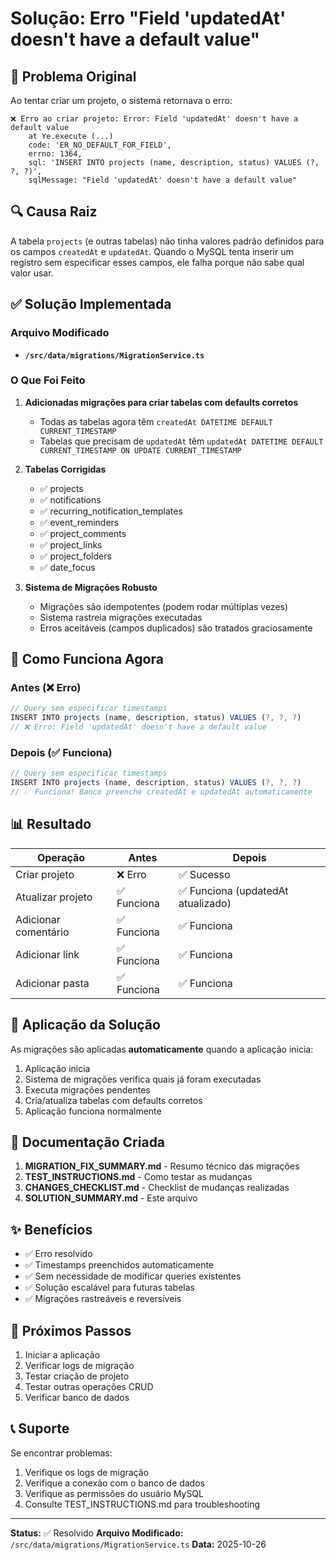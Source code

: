 # Solução: Erro "Field 'updatedAt' doesn't have a default value"

## 🔴 Problema Original

Ao tentar criar um projeto, o sistema retornava o erro:
```
❌ Erro ao criar projeto: Error: Field 'updatedAt' doesn't have a default value
    at Ye.execute (...)
    code: 'ER_NO_DEFAULT_FOR_FIELD',
    errno: 1364,
    sql: 'INSERT INTO projects (name, description, status) VALUES (?, ?, ?)',
    sqlMessage: "Field 'updatedAt' doesn't have a default value"
```

## 🔍 Causa Raiz

A tabela `projects` (e outras tabelas) não tinha valores padrão definidos para os campos `createdAt` e `updatedAt`. Quando o MySQL tenta inserir um registro sem especificar esses campos, ele falha porque não sabe qual valor usar.

## ✅ Solução Implementada

### Arquivo Modificado
- **`/src/data/migrations/MigrationService.ts`**

### O Que Foi Feito

1. **Adicionadas migrações para criar tabelas com defaults corretos**
   - Todas as tabelas agora têm `createdAt DATETIME DEFAULT CURRENT_TIMESTAMP`
   - Tabelas que precisam de `updatedAt` têm `updatedAt DATETIME DEFAULT CURRENT_TIMESTAMP ON UPDATE CURRENT_TIMESTAMP`

2. **Tabelas Corrigidas**
   - ✅ projects
   - ✅ notifications
   - ✅ recurring_notification_templates
   - ✅ event_reminders
   - ✅ project_comments
   - ✅ project_links
   - ✅ project_folders
   - ✅ date_focus

3. **Sistema de Migrações Robusto**
   - Migrações são idempotentes (podem rodar múltiplas vezes)
   - Sistema rastreia migrações executadas
   - Erros aceitáveis (campos duplicados) são tratados graciosamente

## 🚀 Como Funciona Agora

### Antes (❌ Erro)
```typescript
// Query sem especificar timestamps
INSERT INTO projects (name, description, status) VALUES (?, ?, ?)
// ❌ Erro: Field 'updatedAt' doesn't have a default value
```

### Depois (✅ Funciona)
```typescript
// Query sem especificar timestamps
INSERT INTO projects (name, description, status) VALUES (?, ?, ?)
// ✅ Funciona! Banco preenche createdAt e updatedAt automaticamente
```

## 📊 Resultado

| Operação | Antes | Depois |
|----------|-------|--------|
| Criar projeto | ❌ Erro | ✅ Sucesso |
| Atualizar projeto | ✅ Funciona | ✅ Funciona (updatedAt atualizado) |
| Adicionar comentário | ✅ Funciona | ✅ Funciona |
| Adicionar link | ✅ Funciona | ✅ Funciona |
| Adicionar pasta | ✅ Funciona | ✅ Funciona |

## 🔧 Aplicação da Solução

As migrações são aplicadas **automaticamente** quando a aplicação inicia:

1. Aplicação inicia
2. Sistema de migrações verifica quais já foram executadas
3. Executa migrações pendentes
4. Cria/atualiza tabelas com defaults corretos
5. Aplicação funciona normalmente

## 📝 Documentação Criada

1. **MIGRATION_FIX_SUMMARY.md** - Resumo técnico das migrações
2. **TEST_INSTRUCTIONS.md** - Como testar as mudanças
3. **CHANGES_CHECKLIST.md** - Checklist de mudanças realizadas
4. **SOLUTION_SUMMARY.md** - Este arquivo

## ✨ Benefícios

- ✅ Erro resolvido
- ✅ Timestamps preenchidos automaticamente
- ✅ Sem necessidade de modificar queries existentes
- ✅ Solução escalável para futuras tabelas
- ✅ Migrações rastreáveis e reversíveis

## 🎯 Próximos Passos

1. Iniciar a aplicação
2. Verificar logs de migração
3. Testar criação de projeto
4. Testar outras operações CRUD
5. Verificar banco de dados

## 📞 Suporte

Se encontrar problemas:

1. Verifique os logs de migração
2. Verifique a conexão com o banco de dados
3. Verifique as permissões do usuário MySQL
4. Consulte TEST_INSTRUCTIONS.md para troubleshooting

---

**Status:** ✅ Resolvido
**Arquivo Modificado:** `/src/data/migrations/MigrationService.ts`
**Data:** 2025-10-26
